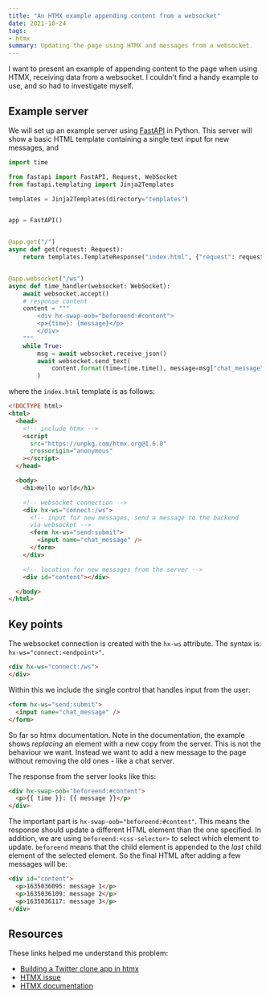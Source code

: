 ```yaml
---
title: "An HTMX example appending content from a websocket"
date: 2021-10-24
tags:
- htmx
summary: Updating the page using HTMX and messages from a websocket.
---
```


I want to present an example of appending content to the page when using HTMX, receiving data from a websocket. I
couldn't find a handy example to use, and so had to investigate myself.

## Example server

We will set up an example server using [FastAPI](https://fastapi.tiangolo.com/) in Python. This server will show a basic HTML template containing a
single text input for new messages, and 

```python
import time

from fastapi import FastAPI, Request, WebSocket
from fastapi.templating import Jinja2Templates

templates = Jinja2Templates(directory="templates")


app = FastAPI()


@app.get("/")
async def get(request: Request):
    return templates.TemplateResponse("index.html", {"request": request})


@app.websocket("/ws")
async def time_handler(websocket: WebSocket):
    await websocket.accept()
    # response content
    content = """
        <div hx-swap-oob="beforeend:#content">
        <p>{time}: {message}</p>
        </div>
    """
    while True:
        msg = await websocket.receive_json()
        await websocket.send_text(
            content.format(time=time.time(), message=msg["chat_message"])
        )
```

where the `index.html` template is as follows:

```html
<!DOCTYPE html>
<html>
  <head>
    <!-- include htmx -->
    <script
      src="https://unpkg.com/htmx.org@1.6.0"
      crossorigin="anonymous"
    ></script>
  </head>

  <body>
    <h1>Hello world</h1>

    <!-- websocket connection -->
    <div hx-ws="connect:/ws">
      <!-- input for new messages, send a message to the backend
      via websocket -->
      <form hx-ws="send:submit">
        <input name="chat_message" />
      </form>
    </div>

    <!-- location for new messages from the server -->
    <div id="content"></div>

  </body>
</html>
```

## Key points

The websocket connection is created with the `hx-ws` attribute. The syntax is: `hx-ws="connect:<endpoint>"`.

```html
<div hx-ws="connect:/ws">
</div>
```

Within this we include the single control that handles input from the user:

```html
<form hx-ws="send:submit">
  <input name="chat_message" />
</form>
```

So far so htmx documentation. Note in the documentation, the example shows _replacing_ an element with a new copy from
the server. This is not the behaviour we want. Instead we want to add a new message to the page without removing the old
ones - like a chat server.

The response from the server looks like this:

```html
<div hx-swap-oob="beforeend:#content">
  <p>{{ time }}: {{ message }}</p>
</div>
```

The important part is `hx-swap-oob="beforeend:#content"`. This means the response should update a different HTML element
than the one specified. In addition, we are using `beforeend:<css-selector>` to select which element to update.
`beforeend` means that the child element is appended to the _last_ child element of the selected element. So the final
HTML after adding a few messages will be:

```html
<div id="content">
  <p>1635036095: message 1</p>
  <p>1635036109: message 2</p>
  <p>1635036117: message 3</p>
</div>
```

## Resources

These links helped me understand this problem:

* [Building a Twitter clone app in htmx](https://dev.to/rajasegar/building-a-twitter-clone-app-in-htmx-42o6)
* [HTMX issue](https://github.com/bigskysoftware/htmx/issues/552)
* [HTMX documentation](https://htmx.org/attributes/hx-ws/)

